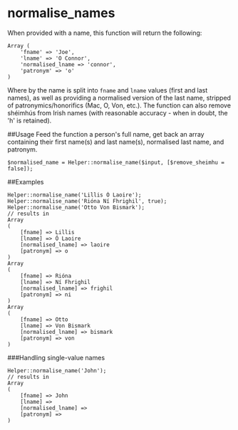 # normalise_names
When provided with a name, this function will return the following: 

    Array (
        'fname' => 'Joe',
        'lname' => 'O Connor',
        'normalised_lname => 'connor',
        'patronym' => 'o'
    )
    
Where by the name is split into `fname` and `lname` values (first and last names), as well as providing a normalised version of the last name, stripped of patronymics/honorifics (Mac, O, Von, etc.). 
The function can also remove shéimhús from Irish names (with reasonable accuracy - when in doubt, the 'h' is retained).    

##Usage
Feed the function a person's full name, get back an array containing their first name(s) and last name(s), normalised last name, and patronym.

    $normalised_name = Helper::normalise_name($input, [$remove_sheimhu = false]);

##Examples

    Helper::normalise_name('Lillis Ó Laoire');
    Helper::normalise_name('Rióna Ní Fhrighil', true);
    Helper::normalise_name('Otto Von Bismark');
    // results in
    Array
    (
        [fname] => Lillis
        [lname] => Ó Laoire
        [normalised_lname] => laoire
        [patronym] => o
    )
    Array
    (
        [fname] => Rióna
        [lname] => Ní Fhrighil
        [normalised_lname] => frighil
        [patronym] => ni
    )
    Array
    (
        [fname] => Otto
        [lname] => Von Bismark
        [normalised_lname] => bismark
        [patronym] => von
    )

###Handling single-value names

    Helper::normalise_name('John');
    // results in
    Array
    (
        [fname] => John
        [lname] =>
        [normalised_lname] => 
        [patronym] => 
    )